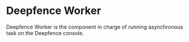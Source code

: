 # Deepfence Worker

Deepfence Worker is the component in charge of running asynchronous task on the Deepfence console.
